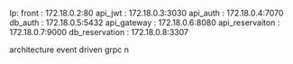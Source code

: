 
Ip:
    front           : 172.18.0.2:80
    api_jwt         : 172.18.0.3:3030
    api_auth        : 172.18.0.4:7070
    db_auth         : 172.18.0.5:5432
    api_gateway     : 172.18.0.6:8080
    api_reservaiton : 172.18.0.7:9000
    db_reservation  : 172.18.0.8:3307


architecture event driven
grpc
n